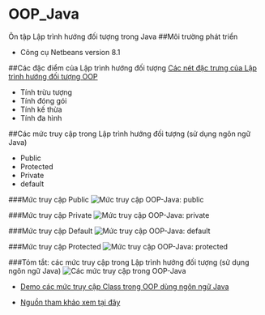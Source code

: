 ﻿# OOP_Java
Ôn tập Lập trình hướng đối tượng trong Java
##Môi trường phát triển
+ Công cụ Netbeans version 8.1

##Các đặc điểm của Lập trình hướng đối tượng
[Các nét đặc trưng của Lập trình hướng đối tượng OOP](http://javae.net/nhung-dac-trung-co-ban-trong-lap-trinh-huong-doi-tuong-oops/)
+ Tính trừu tượng
+ Tính đóng gói
+ Tính kế thừa
+ Tính đa hình

##Các mức truy cập trong Lập trình hướng đối tượng (sử dụng ngôn ngữ Java)
+ Public
+ Protected
+ Private
+ default

###Mức truy cập Public
![Mức truy cập OOP-Java: public](http://i477.photobucket.com/albums/rr132/trungepu/MucTruyCap_OOP_Java_zpshurperhk.png)

###Mức truy cập Private
![Mức truy cập OOP-Java: private](http://i477.photobucket.com/albums/rr132/trungepu/MucTruyCap_private_OOP_Java_zpsnpyl2xl7.png)

###Mức truy cập Default
![Mức truy cập OOP-Java: default](http://i477.photobucket.com/albums/rr132/trungepu/MucTruyCap_default_OOP_Java_zpsg4acmcnw.png)

###Mức truy cập Protected
![Mức truy cập OOP-Java: protected](http://i477.photobucket.com/albums/rr132/trungepu/MucTruyCap_protected_OOP_Java_zpswkyqiiyh.png)

###Tóm tắt: các mức truy cập trong Lập trình hướng đối tượng (sử dụng ngôn ngữ Java)
![Các mức truy cập trong OOP-Java](http://i477.photobucket.com/albums/rr132/trungepu/OOP-Java-CacMucTruyCap_v1_zpscpyqq5bz.png)

* [Demo các mức truy cập Class trong OOP dùng ngôn ngữ Java](https://github.com/trantrungnt/DemoAccessOOP.git)

* [Nguồn tham khảo xem tại đây](http://www.nguyenvanquan7826.com/2013/09/07/java-cac-muc-truy-cap-trong-java-modifier-in-java/)

